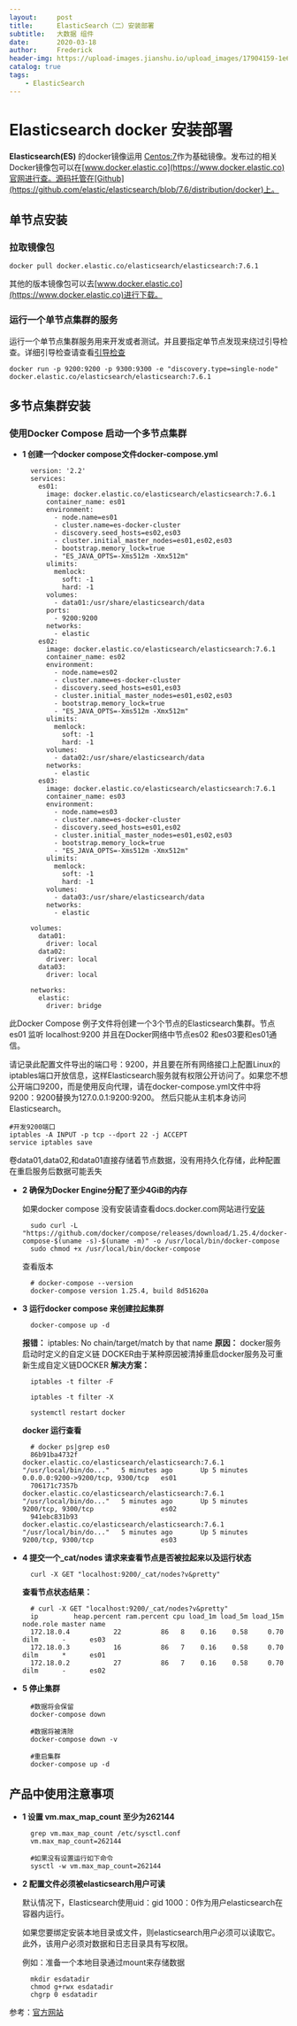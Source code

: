 ```yaml
---
layout:     post
title:      ElasticSearch（二）安装部署
subtitle:   大数据 组件
date:       2020-03-18
author:     Frederick
header-img: https://upload-images.jianshu.io/upload_images/17904159-1e67e74d129675d6.png?imageMogr2/auto-orient/strip%7CimageView2/2/w/1240
catalog: true
tags:
    - ElasticSearch
---
```


# Elasticsearch  docker 安装部署

**Elasticsearch(ES)** 的docker镜像运用 [Centos:7](https://hub.docker.com/_/centos/)作为基础镜像。发布过的相关Docker镜像包可以在[www.docker.elastic.co](https://www.docker.elastic.co)官网进行查。源码托管在[Github](https://github.com/elastic/elasticsearch/blob/7.6/distribution/docker)上。

## 单节点安装

### 拉取镜像包
    docker pull docker.elastic.co/elasticsearch/elasticsearch:7.6.1

其他的版本镜像包可以去[www.docker.elastic.co](https://www.docker.elastic.co)进行下载。

### 运行一个单节点集群的服务

运行一个单节点集群服务用来开发或者测试。并且要指定单节点发现来绕过引导检查。详细引导检查请查看[引导检查](https://www.elastic.co/guide/en/elasticsearch/reference/current/bootstrap-checks.html)

    docker run -p 9200:9200 -p 9300:9300 -e "discovery.type=single-node" docker.elastic.co/elasticsearch/elasticsearch:7.6.1


## 多节点集群安装

### 使用Docker Compose 启动一个多节点集群 

- **1 创建一个docker compose文件docker-compose.yml**

        version: '2.2'
        services:
          es01:
            image: docker.elastic.co/elasticsearch/elasticsearch:7.6.1
            container_name: es01
            environment:
              - node.name=es01
              - cluster.name=es-docker-cluster
              - discovery.seed_hosts=es02,es03
              - cluster.initial_master_nodes=es01,es02,es03
              - bootstrap.memory_lock=true
              - "ES_JAVA_OPTS=-Xms512m -Xmx512m"
            ulimits:
              memlock:
                soft: -1
                hard: -1
            volumes:
              - data01:/usr/share/elasticsearch/data
            ports:
              - 9200:9200
            networks:
              - elastic
          es02:
            image: docker.elastic.co/elasticsearch/elasticsearch:7.6.1
            container_name: es02
            environment:
              - node.name=es02
              - cluster.name=es-docker-cluster
              - discovery.seed_hosts=es01,es03
              - cluster.initial_master_nodes=es01,es02,es03
              - bootstrap.memory_lock=true
              - "ES_JAVA_OPTS=-Xms512m -Xmx512m"
            ulimits:
              memlock:
                soft: -1
                hard: -1
            volumes:
              - data02:/usr/share/elasticsearch/data
            networks:
              - elastic
          es03:
            image: docker.elastic.co/elasticsearch/elasticsearch:7.6.1
            container_name: es03
            environment:
              - node.name=es03
              - cluster.name=es-docker-cluster
              - discovery.seed_hosts=es01,es02
              - cluster.initial_master_nodes=es01,es02,es03
              - bootstrap.memory_lock=true
              - "ES_JAVA_OPTS=-Xms512m -Xmx512m"
            ulimits:
              memlock:
                soft: -1
                hard: -1
            volumes:
              - data03:/usr/share/elasticsearch/data
            networks:
              - elastic

        volumes:
          data01:
            driver: local
          data02:
            driver: local
          data03:
            driver: local

        networks:
          elastic:
            driver: bridge

此Docker Compose 例子文件将创建一个3个节点的Elasticsearch集群。节点es01 监听 localhost:9200 并且在Docker网络中节点es02 和es03要和es01通信。

请记录此配置文件导出的端口号：9200，并且要在所有网络接口上配置Linux的iptables端口开放信息，这样Elasticsearch服务就有权限公开访问了。如果您不想公开端口9200，而是使用反向代理，请在docker-compose.yml文件中将9200：9200替换为127.0.0.1:9200:9200。 然后只能从主机本身访问Elasticsearch。

    #开发9200端口
    iptables -A INPUT -p tcp --dport 22 -j ACCEPT
    service iptables save

卷data01,data02,和data01直接存储着节点数据，没有用持久化存储，此种配置在重启服务后数据可能丢失

- **2 确保为Docker Engine分配了至少4GiB的内存**

    如果docker compose 没有安装请查看docs.docker.com网站进行[安装](https://docs.docker.com/compose/install)

        sudo curl -L "https://github.com/docker/compose/releases/download/1.25.4/docker-compose-$(uname -s)-$(uname -m)" -o /usr/local/bin/docker-compose
        sudo chmod +x /usr/local/bin/docker-compose 
    查看版本

        # docker-compose --version
        docker-compose version 1.25.4, build 8d51620a


- **3 运行docker compose 来创建拉起集群**

        docker-compose up -d
    
    **报错：** 
    iptables: No chain/target/match by that name
    **原因：**
    docker服务启动时定义的自定义链
    DOCKER由于某种原因被清掉重启docker服务及可重新生成自定义链DOCKER
    **解决方案：**

        iptables -t filter -F

        iptables -t filter -X

        systemctl restart docker

    **docker 运行查看**

        # docker ps|grep es0
        86b91ba4732f        docker.elastic.co/elasticsearch/elasticsearch:7.6.1   "/usr/local/bin/do..."   5 minutes ago       Up 5 minutes        0.0.0.0:9200->9200/tcp, 9300/tcp   es01
        706171c7357b        docker.elastic.co/elasticsearch/elasticsearch:7.6.1   "/usr/local/bin/do..."   5 minutes ago       Up 5 minutes        9200/tcp, 9300/tcp                 es02
        941ebc831b93        docker.elastic.co/elasticsearch/elasticsearch:7.6.1   "/usr/local/bin/do..."   5 minutes ago       Up 5 minutes        9200/tcp, 9300/tcp                 es03
        
- **4 提交一个_cat/nodes 请求来查看节点是否被拉起来以及运行状态**

        curl -X GET "localhost:9200/_cat/nodes?v&pretty"

    **查看节点状态结果：**

        # curl -X GET "localhost:9200/_cat/nodes?v&pretty"
        ip         heap.percent ram.percent cpu load_1m load_5m load_15m node.role master name
        172.18.0.4           22          86   8    0.16    0.58     0.70 dilm      -      es03
        172.18.0.3           16          86   7    0.16    0.58     0.70 dilm      *      es01
        172.18.0.2           27          86   7    0.16    0.58     0.70 dilm      -      es02

- **5 停止集群**

        #数据将会保留
        docker-compose down

        #数据将被清除
        docker-compose down -v

        #重启集群
        docker-compose up -d
        
## 产品中使用注意事项

- **1 设置 vm.max_map_count 至少为262144**

        grep vm.max_map_count /etc/sysctl.conf
        vm.max_map_count=262144

        #如果没有设置运行如下命令
        sysctl -w vm.max_map_count=262144

- **2 配置文件必须被elasticsearch用户可读**

    默认情况下，Elasticsearch使用uid：gid 1000：0作为用户elasticsearch在容器内运行。

    如果您要绑定安装本地目录或文件，则elasticsearch用户必须可以读取它。 此外，该用户必须对数据和日志目录具有写权限。

    例如：准备一个本地目录通过mount来存储数据

        mkdir esdatadir
        chmod g+rwx esdatadir
        chgrp 0 esdatadir
参考：[官方网站](https://www.elastic.co/guide/en/elasticsearch/reference/current/docker.html#_pulling_the_image)